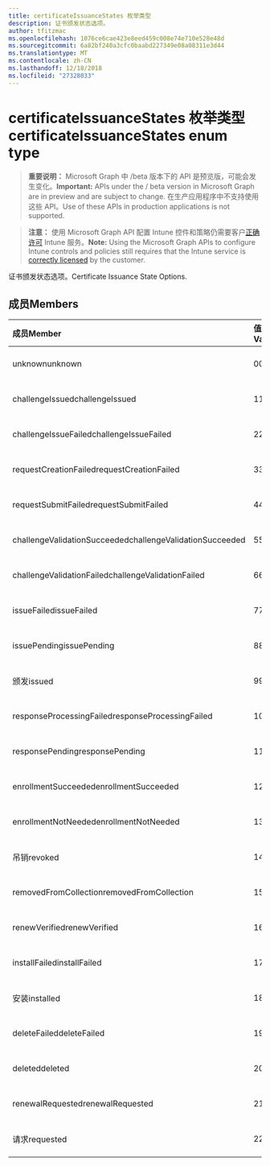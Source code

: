 ```yaml
---
title: certificateIssuanceStates 枚举类型
description: 证书颁发状态选项。
author: tfitzmac
ms.openlocfilehash: 1076ce6cae423e8eed459c008e74e710e528e48d
ms.sourcegitcommit: 6a82bf240a3cfc0baabd227349e08a08311e3d44
ms.translationtype: MT
ms.contentlocale: zh-CN
ms.lasthandoff: 12/18/2018
ms.locfileid: "27328033"
---
```

# <a name="certificateissuancestates-enum-type"></a><span data-ttu-id="115bc-103">certificateIssuanceStates 枚举类型</span><span class="sxs-lookup"><span data-stu-id="115bc-103">certificateIssuanceStates enum type</span></span>

> <span data-ttu-id="115bc-104">**重要说明：** Microsoft Graph 中 /beta 版本下的 API 是预览版，可能会发生变化。</span><span class="sxs-lookup"><span data-stu-id="115bc-104">**Important:** APIs under the / beta version in Microsoft Graph are in preview and are subject to change.</span></span> <span data-ttu-id="115bc-105">在生产应用程序中不支持使用这些 API。</span><span class="sxs-lookup"><span data-stu-id="115bc-105">Use of these APIs in production applications is not supported.</span></span>

> <span data-ttu-id="115bc-106">**注意：** 使用 Microsoft Graph API 配置 Intune 控件和策略仍需要客户[正确许可](https://go.microsoft.com/fwlink/?linkid=839381) Intune 服务。</span><span class="sxs-lookup"><span data-stu-id="115bc-106">**Note:** Using the Microsoft Graph APIs to configure Intune controls and policies still requires that the Intune service is [correctly licensed](https://go.microsoft.com/fwlink/?linkid=839381) by the customer.</span></span>

<span data-ttu-id="115bc-107">证书颁发状态选项。</span><span class="sxs-lookup"><span data-stu-id="115bc-107">Certificate Issuance State Options.</span></span>
## <a name="members"></a><span data-ttu-id="115bc-108">成员</span><span class="sxs-lookup"><span data-stu-id="115bc-108">Members</span></span>
|<span data-ttu-id="115bc-109">成员</span><span class="sxs-lookup"><span data-stu-id="115bc-109">Member</span></span>|<span data-ttu-id="115bc-110">值</span><span class="sxs-lookup"><span data-stu-id="115bc-110">Value</span></span>|<span data-ttu-id="115bc-111">说明</span><span class="sxs-lookup"><span data-stu-id="115bc-111">Description</span></span>|
|:---|:---|:---|
|<span data-ttu-id="115bc-112">unknown</span><span class="sxs-lookup"><span data-stu-id="115bc-112">unknown</span></span>|<span data-ttu-id="115bc-113">0</span><span class="sxs-lookup"><span data-stu-id="115bc-113">0</span></span>|<span data-ttu-id="115bc-114">尚未记录</span><span class="sxs-lookup"><span data-stu-id="115bc-114">Not yet documented</span></span>|
|<span data-ttu-id="115bc-115">challengeIssued</span><span class="sxs-lookup"><span data-stu-id="115bc-115">challengeIssued</span></span>|<span data-ttu-id="115bc-116">1</span><span class="sxs-lookup"><span data-stu-id="115bc-116">1</span></span>|<span data-ttu-id="115bc-117">尚未记录</span><span class="sxs-lookup"><span data-stu-id="115bc-117">Not yet documented</span></span>|
|<span data-ttu-id="115bc-118">challengeIssueFailed</span><span class="sxs-lookup"><span data-stu-id="115bc-118">challengeIssueFailed</span></span>|<span data-ttu-id="115bc-119">2</span><span class="sxs-lookup"><span data-stu-id="115bc-119">2</span></span>|<span data-ttu-id="115bc-120">尚未记录</span><span class="sxs-lookup"><span data-stu-id="115bc-120">Not yet documented</span></span>|
|<span data-ttu-id="115bc-121">requestCreationFailed</span><span class="sxs-lookup"><span data-stu-id="115bc-121">requestCreationFailed</span></span>|<span data-ttu-id="115bc-122">3</span><span class="sxs-lookup"><span data-stu-id="115bc-122">3</span></span>|<span data-ttu-id="115bc-123">尚未记录</span><span class="sxs-lookup"><span data-stu-id="115bc-123">Not yet documented</span></span>|
|<span data-ttu-id="115bc-124">requestSubmitFailed</span><span class="sxs-lookup"><span data-stu-id="115bc-124">requestSubmitFailed</span></span>|<span data-ttu-id="115bc-125">4</span><span class="sxs-lookup"><span data-stu-id="115bc-125">4</span></span>|<span data-ttu-id="115bc-126">尚未记录</span><span class="sxs-lookup"><span data-stu-id="115bc-126">Not yet documented</span></span>|
|<span data-ttu-id="115bc-127">challengeValidationSucceeded</span><span class="sxs-lookup"><span data-stu-id="115bc-127">challengeValidationSucceeded</span></span>|<span data-ttu-id="115bc-128">5</span><span class="sxs-lookup"><span data-stu-id="115bc-128">5</span></span>|<span data-ttu-id="115bc-129">尚未记录</span><span class="sxs-lookup"><span data-stu-id="115bc-129">Not yet documented</span></span>|
|<span data-ttu-id="115bc-130">challengeValidationFailed</span><span class="sxs-lookup"><span data-stu-id="115bc-130">challengeValidationFailed</span></span>|<span data-ttu-id="115bc-131">6</span><span class="sxs-lookup"><span data-stu-id="115bc-131">6</span></span>|<span data-ttu-id="115bc-132">尚未记录</span><span class="sxs-lookup"><span data-stu-id="115bc-132">Not yet documented</span></span>|
|<span data-ttu-id="115bc-133">issueFailed</span><span class="sxs-lookup"><span data-stu-id="115bc-133">issueFailed</span></span>|<span data-ttu-id="115bc-134">7</span><span class="sxs-lookup"><span data-stu-id="115bc-134">7</span></span>|<span data-ttu-id="115bc-135">尚未记录</span><span class="sxs-lookup"><span data-stu-id="115bc-135">Not yet documented</span></span>|
|<span data-ttu-id="115bc-136">issuePending</span><span class="sxs-lookup"><span data-stu-id="115bc-136">issuePending</span></span>|<span data-ttu-id="115bc-137">8</span><span class="sxs-lookup"><span data-stu-id="115bc-137">8</span></span>|<span data-ttu-id="115bc-138">尚未记录</span><span class="sxs-lookup"><span data-stu-id="115bc-138">Not yet documented</span></span>|
|<span data-ttu-id="115bc-139">颁发</span><span class="sxs-lookup"><span data-stu-id="115bc-139">issued</span></span>|<span data-ttu-id="115bc-140">9</span><span class="sxs-lookup"><span data-stu-id="115bc-140">9</span></span>|<span data-ttu-id="115bc-141">尚未记录</span><span class="sxs-lookup"><span data-stu-id="115bc-141">Not yet documented</span></span>|
|<span data-ttu-id="115bc-142">responseProcessingFailed</span><span class="sxs-lookup"><span data-stu-id="115bc-142">responseProcessingFailed</span></span>|<span data-ttu-id="115bc-143">10</span><span class="sxs-lookup"><span data-stu-id="115bc-143">10</span></span>|<span data-ttu-id="115bc-144">尚未记录</span><span class="sxs-lookup"><span data-stu-id="115bc-144">Not yet documented</span></span>|
|<span data-ttu-id="115bc-145">responsePending</span><span class="sxs-lookup"><span data-stu-id="115bc-145">responsePending</span></span>|<span data-ttu-id="115bc-146">11</span><span class="sxs-lookup"><span data-stu-id="115bc-146">11</span></span>|<span data-ttu-id="115bc-147">尚未记录</span><span class="sxs-lookup"><span data-stu-id="115bc-147">Not yet documented</span></span>|
|<span data-ttu-id="115bc-148">enrollmentSucceeded</span><span class="sxs-lookup"><span data-stu-id="115bc-148">enrollmentSucceeded</span></span>|<span data-ttu-id="115bc-149">12</span><span class="sxs-lookup"><span data-stu-id="115bc-149">12</span></span>|<span data-ttu-id="115bc-150">尚未记录</span><span class="sxs-lookup"><span data-stu-id="115bc-150">Not yet documented</span></span>|
|<span data-ttu-id="115bc-151">enrollmentNotNeeded</span><span class="sxs-lookup"><span data-stu-id="115bc-151">enrollmentNotNeeded</span></span>|<span data-ttu-id="115bc-152">13</span><span class="sxs-lookup"><span data-stu-id="115bc-152">13</span></span>|<span data-ttu-id="115bc-153">尚未记录</span><span class="sxs-lookup"><span data-stu-id="115bc-153">Not yet documented</span></span>|
|<span data-ttu-id="115bc-154">吊销</span><span class="sxs-lookup"><span data-stu-id="115bc-154">revoked</span></span>|<span data-ttu-id="115bc-155">14</span><span class="sxs-lookup"><span data-stu-id="115bc-155">14</span></span>|<span data-ttu-id="115bc-156">尚未记录</span><span class="sxs-lookup"><span data-stu-id="115bc-156">Not yet documented</span></span>|
|<span data-ttu-id="115bc-157">removedFromCollection</span><span class="sxs-lookup"><span data-stu-id="115bc-157">removedFromCollection</span></span>|<span data-ttu-id="115bc-158">15</span><span class="sxs-lookup"><span data-stu-id="115bc-158">15</span></span>|<span data-ttu-id="115bc-159">尚未记录</span><span class="sxs-lookup"><span data-stu-id="115bc-159">Not yet documented</span></span>|
|<span data-ttu-id="115bc-160">renewVerified</span><span class="sxs-lookup"><span data-stu-id="115bc-160">renewVerified</span></span>|<span data-ttu-id="115bc-161">16</span><span class="sxs-lookup"><span data-stu-id="115bc-161">16</span></span>|<span data-ttu-id="115bc-162">尚未记录</span><span class="sxs-lookup"><span data-stu-id="115bc-162">Not yet documented</span></span>|
|<span data-ttu-id="115bc-163">installFailed</span><span class="sxs-lookup"><span data-stu-id="115bc-163">installFailed</span></span>|<span data-ttu-id="115bc-164">17</span><span class="sxs-lookup"><span data-stu-id="115bc-164">17</span></span>|<span data-ttu-id="115bc-165">尚未记录</span><span class="sxs-lookup"><span data-stu-id="115bc-165">Not yet documented</span></span>|
|<span data-ttu-id="115bc-166">安装</span><span class="sxs-lookup"><span data-stu-id="115bc-166">installed</span></span>|<span data-ttu-id="115bc-167">18</span><span class="sxs-lookup"><span data-stu-id="115bc-167">18</span></span>|<span data-ttu-id="115bc-168">尚未记录</span><span class="sxs-lookup"><span data-stu-id="115bc-168">Not yet documented</span></span>|
|<span data-ttu-id="115bc-169">deleteFailed</span><span class="sxs-lookup"><span data-stu-id="115bc-169">deleteFailed</span></span>|<span data-ttu-id="115bc-170">19</span><span class="sxs-lookup"><span data-stu-id="115bc-170">19</span></span>|<span data-ttu-id="115bc-171">尚未记录</span><span class="sxs-lookup"><span data-stu-id="115bc-171">Not yet documented</span></span>|
|<span data-ttu-id="115bc-172">deleted</span><span class="sxs-lookup"><span data-stu-id="115bc-172">deleted</span></span>|<span data-ttu-id="115bc-173">20</span><span class="sxs-lookup"><span data-stu-id="115bc-173">20</span></span>|<span data-ttu-id="115bc-174">尚未记录</span><span class="sxs-lookup"><span data-stu-id="115bc-174">Not yet documented</span></span>|
|<span data-ttu-id="115bc-175">renewalRequested</span><span class="sxs-lookup"><span data-stu-id="115bc-175">renewalRequested</span></span>|<span data-ttu-id="115bc-176">21</span><span class="sxs-lookup"><span data-stu-id="115bc-176">21</span></span>|<span data-ttu-id="115bc-177">尚未记录</span><span class="sxs-lookup"><span data-stu-id="115bc-177">Not yet documented</span></span>|
|<span data-ttu-id="115bc-178">请求</span><span class="sxs-lookup"><span data-stu-id="115bc-178">requested</span></span>|<span data-ttu-id="115bc-179">22</span><span class="sxs-lookup"><span data-stu-id="115bc-179">22</span></span>|<span data-ttu-id="115bc-180">尚未记录</span><span class="sxs-lookup"><span data-stu-id="115bc-180">Not yet documented</span></span>|





